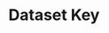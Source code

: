 ---
title: Dataset Key
description: We publish open data
permalink: /dataset/_key_
layout: dataset-key
lang-ref: dataset-key
lang: en
---